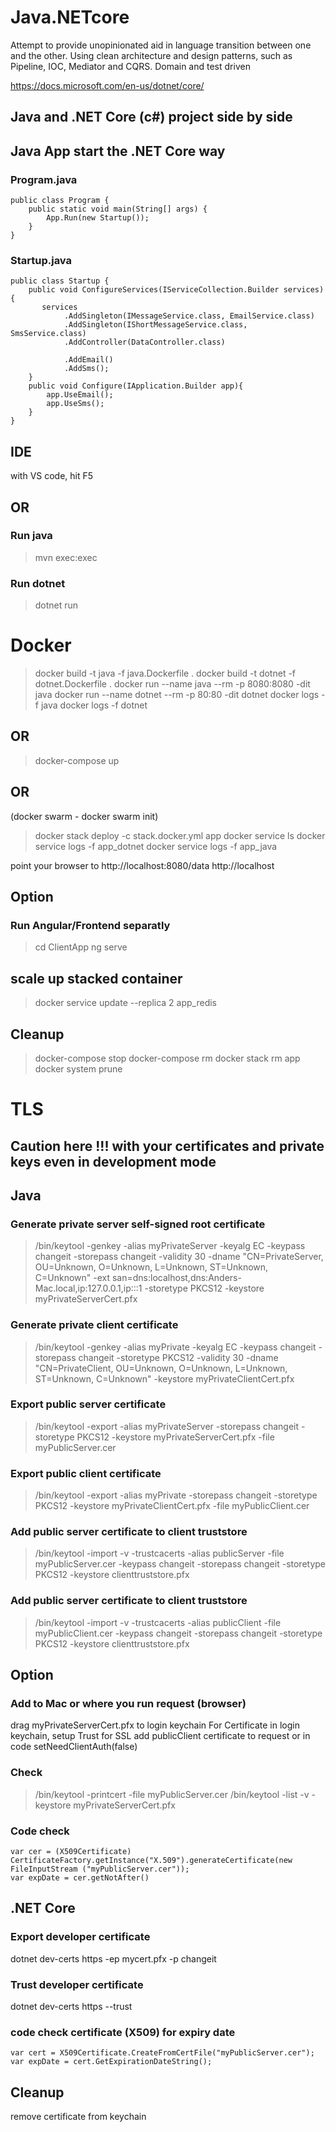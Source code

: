 # Java.NETcore
Attempt to provide unopinionated aid in language transition between one and the other.
Using clean architecture and design patterns, such as Pipeline, IOC, Mediator and CQRS.
Domain and test driven

https://docs.microsoft.com/en-us/dotnet/core/

## Java and .NET Core (c#) project side by side

## Java App start the .NET Core way

### Program.java
```
public class Program {
    public static void main(String[] args) {
        App.Run(new Startup());
    }
}
```
### Startup.java
```
public class Startup {
    public void ConfigureServices(IServiceCollection.Builder services) {
       services
            .AddSingleton(IMessageService.class, EmailService.class)
            .AddSingleton(IShortMessageService.class, SmsService.class)
            .AddController(DataController.class)

            .AddEmail()
            .AddSms();
    }
    public void Configure(IApplication.Builder app){
        app.UseEmail();
        app.UseSms();
    }
}
```
## IDE
with VS code, hit F5
## OR
### Run java
> mvn exec:exec
### Run dotnet
> dotnet run

# Docker
> docker build -t java -f java.Dockerfile .
> docker build -t dotnet -f dotnet.Dockerfile .
> docker run --name java --rm -p 8080:8080 -dit java
> docker run --name dotnet --rm -p 80:80 -dit dotnet
> docker logs -f java
> docker logs -f dotnet

## OR
> docker-compose up

## OR
(docker swarm - docker swarm init)
> docker stack deploy -c stack.docker.yml app
> docker service ls
> docker service logs -f app_dotnet
> docker service logs -f app_java

point your browser to
http://localhost:8080/data
http://localhost

## Option
### Run Angular/Frontend separatly
> cd ClientApp
> ng serve

## scale up stacked container
> docker service update --replica 2 app_redis

## Cleanup
> docker-compose stop
> docker-compose rm
> docker stack rm app
> docker system prune


# TLS
## Caution here !!! with your certificates and private keys even in development mode
## Java
### Generate private server self-signed root certificate
> <java>/bin/keytool -genkey
> -alias myPrivateServer
> -keyalg EC
> -keypass changeit
> -storepass changeit
> -validity 30
> -dname "CN=PrivateServer, OU=Unknown, O=Unknown, L=Unknown, ST=Unknown, C=Unknown"
> -ext san=dns:localhost,dns:Anders-Mac.local,ip:127.0.0.1,ip:::1
> -storetype PKCS12
> -keystore myPrivateServerCert.pfx

### Generate private client certificate
> <java>/bin/keytool -genkey
> -alias myPrivate
> -keyalg EC
> -keypass changeit
> -storepass changeit
> -storetype PKCS12
> -validity 30
> -dname "CN=PrivateClient, OU=Unknown, O=Unknown, L=Unknown, ST=Unknown, C=Unknown"
> -keystore myPrivateClientCert.pfx

### Export public server certificate
> <java>/bin/keytool -export
> -alias myPrivateServer
> -storepass changeit
> -storetype PKCS12
> -keystore myPrivateServerCert.pfx
> -file myPublicServer.cer

### Export public client certificate
> <java>/bin/keytool -export
> -alias myPrivate
> -storepass changeit
> -storetype PKCS12
> -keystore myPrivateClientCert.pfx
> -file myPublicClient.cer



### Add public server certificate to client truststore
> <java>/bin/keytool -import -v -trustcacerts
> -alias publicServer
> -file myPublicServer.cer
> -keypass changeit
> -storepass changeit
> -storetype PKCS12
> -keystore clienttruststore.pfx

### Add public server certificate to client truststore
> <java>/bin/keytool -import -v -trustcacerts
> -alias publicClient
> -file myPublicClient.cer
> -keypass changeit
> -storepass changeit
> -storetype PKCS12
> -keystore clienttruststore.pfx

## Option
### Add to Mac or where you run request (browser)
drag myPrivateServerCert.pfx to login keychain
For Certificate in login keychain, setup Trust for SSL
add publicClient certificate to request or in code setNeedClientAuth(false)

### Check
> <java>/bin/keytool -printcert -file myPublicServer.cer
> <java>/bin/keytool -list -v -keystore myPrivateServerCert.pfx

### Code check
```
var cer = (X509Certificate) CertificateFactory.getInstance("X.509").generateCertificate(new FileInputStream ("myPublicServer.cer"));
var expDate = cer.getNotAfter()
```

## .NET Core
### Export developer certificate
dotnet dev-certs https -ep mycert.pfx -p changeit
### Trust developer certificate
dotnet dev-certs https --trust
### code check certificate (X509) for expiry date
```
var cert = X509Certificate.CreateFromCertFile("myPublicServer.cer");
var expDate = cert.GetExpirationDateString();
```

## Cleanup
remove certificate from keychain
